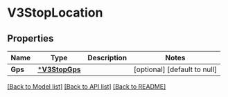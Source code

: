 # V3StopLocation

## Properties
Name | Type | Description | Notes
------------ | ------------- | ------------- | -------------
**Gps** | [***V3StopGps**](V3.StopGps.md) |  | [optional] [default to null]

[[Back to Model list]](../README.md#documentation-for-models) [[Back to API list]](../README.md#documentation-for-api-endpoints) [[Back to README]](../README.md)

